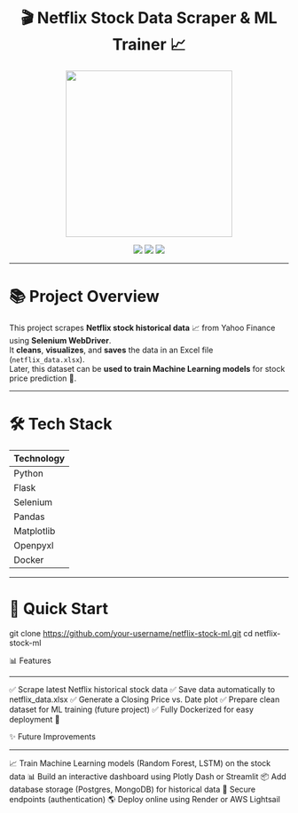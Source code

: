 <h1 align="center">
  🎬 Netflix Stock Data Scraper & ML Trainer 📈
</h1>

<p align="center">
  <img src="https://media.giphy.com/media/f9k1tV7HyORcngKF8v/giphy.gif" width="300" />
</p>

<p align="center">
  <a href="https://www.python.org/"><img src="https://img.shields.io/badge/Python-3.9-blue?style=for-the-badge&logo=python&logoColor=white" /></a>
  <a href="#"><img src="https://img.shields.io/badge/Selenium-Automation-brightgreen?style=for-the-badge&logo=selenium&logoColor=white" /></a>
  <a href="#"><img src="https://img.shields.io/badge/Docker-Ready-blue?style=for-the-badge&logo=docker&logoColor=white" /></a>
</p>

---

# 📚 Project Overview

This project scrapes **Netflix stock historical data** 📈 from Yahoo Finance using **Selenium WebDriver**.  
It **cleans**, **visualizes**, and **saves** the data in an Excel file (`netflix_data.xlsx`).  
Later, this dataset can be **used to train Machine Learning models** for stock price prediction 🎯.

---

# 🛠️ Tech Stack

| Technology     
|:---------------
| Python         |
| Flask          | 
| Selenium       |
| Pandas         | 
| Matplotlib     |
| Openpyxl       |
| Docker         |

---

# 🚀 Quick Start

git clone https://github.com/your-username/netflix-stock-ml.git
cd netflix-stock-ml


📊 Features
____________________________________________________________________
✅ Scrape latest Netflix historical stock data
✅ Save data automatically to netflix_data.xlsx
✅ Generate a Closing Price vs. Date plot
✅ Prepare clean dataset for ML training (future project)
✅ Fully Dockerized for easy deployment 🚀



✨ Future Improvements
_____________________________________________________________________
📈 Train Machine Learning models (Random Forest, LSTM) on the stock data
📊 Build an interactive dashboard using Plotly Dash or Streamlit
📦 Add database storage (Postgres, MongoDB) for historical data
🔐 Secure endpoints (authentication)
🌎 Deploy online using Render or AWS Lightsail


